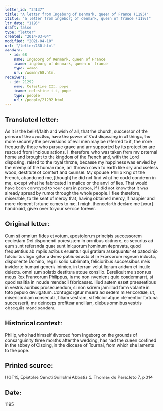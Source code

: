 ```yaml
---
letter_id: "24137"
title: "A letter from Ingeborg of Denmark, queen of France (1195)"
ititle: "a letter from ingeborg of denmark, queen of france (1195)"
ltr_date: "1195"
draft: false
type: "letter"
created: "2014-03-04"
modified: "2021-04-10"
url: "/letter/430.html"
senders:
  - id: 68
    name: Ingeborg of Denmark, queen of France
    iname: ingeborg of denmark, queen of france
    type: woman
    url: /woman/68.html
receivers:
  - id: 21292
    name: Celestine III, pope
    iname: celestine iii, pope
    type: people
    url: /people/21292.html
---
```

<h2> Translated letter:</h2>As it is the belief/faith and wish of all, that the church, successor of the prince of the apostles, have the power of God disposing in all things, the more securely the perversions of evil men may be referred to it, the more frequently those who pursue grace and are supported by its protection are rescued from impious actions.  I, therefore, who was taken from my paternal home and brought to the kingdom of the French and, with the Lord disposing, raised to the royal throne, because my happiness was envied by the enemy of the human race, am thrown down to earth like dry and useless wood, destitute of comfort and counsel.  My spouse, Philip king of the French, abandoned me, [though] he did not find what he could condemn in me, except what he fabricated in malice on the anvil of lies.  That would have been conveyed to your ears in person, if I did not know that it was already spread by rumor through the whole people.  I flee therefore, miserable, to the seat of mercy that, having obtained mercy, if happier and more clement fortune comes to me, I might thenceforth declare me [your] handmaid, given over to your service forever.
<h2 class="mt-4"> Original letter:</h2>Cum sit omnium fides et votum, apostolorum principis successorem ecclesiam Dei disponendi potestatem in omnibus obtinere, eo securius ad eum sunt referenda quae sunt iniquorum hominum depravata, quod frequentius ab impiis actibus eruuntur qui gratiam assequuntur et patrocinio fulciuntur. Ego igitur a domo patris educta et in Francorum regnum inducta, disponente Domino, regali solio sublimata, felicioribus successibus meis invidente humani generis inimico, in terram velut lignum aridum et inutile dejecta, omni sum solatio destituta atque consilio. Dereliquit me sponsus meus Rex Francorum Philippus, in me non inveniens quid condemnaret, si quod malitia in incude mendacii fabricasset. Illud autem esset praesentibus in vestris auribus prosequendum, si non scirem jam illud fama volante in toto populo divulgatum. Confugio igitur misera ad sedem misericordiae, ut, misericordiam consecuta, filiam vestram, si felicior atque clementior fortuna successerit, me deinceps profitear ancillam, diebus omnibus vestris obsequiis mancipandam.
<h2 class="mt-4"> Historical context:</h2>Philip, who had himself divorced from Ingeborg on the grounds of consanguinity three months after the wedding, has had the queen confined in the abbey of Cisoing, in the diocese of Tournai, from which she laments to the pope.
<h2 class="mt-4"> Printed source:</h2>HGF19, Epistolae Sancti Guillelmi Abbatis S. Thomae de Paracleto 7, p.314
<h2 class="mt-4"> Date:</h2>1195